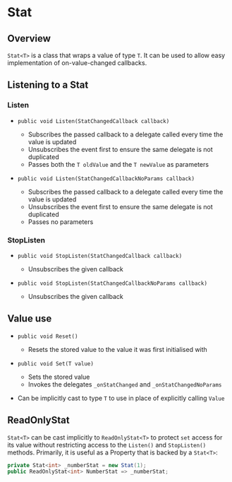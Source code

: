 # Stat

## Overview
```Stat<T>``` is a class that wraps a value of type ```T```. It can be used to allow easy implementation of on-value-changed callbacks.

## Listening to a Stat

### Listen

- ```public void Listen(StatChangedCallback callback)```
  - Subscribes the passed callback to a delegate called every time the value is updated
  - Unsubscribes the event first to ensure the same delegate is not duplicated
  - Passes both the ```T oldValue``` and the ```T newValue``` as parameters

- ```public void Listen(StatChangedCallbackNoParams callback)```
  - Subscribes the passed callback to a delegate called every time the value is updated
  - Unsubscribes the event first to ensure the same delegate is not duplicated
  - Passes no parameters

### StopListen

- ```public void StopListen(StatChangedCallback callback)```
  - Unsubscribes the given callback

- ```public void StopListen(StatChangedCallbackNoParams callback)```
  - Unsubscribes the given callback

## Value use
- ```public void Reset()```
  - Resets the stored value to the value it was first initialised with

- ```public void Set(T value)```
  - Sets the stored value
  - Invokes the delegates ```_onStatChanged``` and ```_onStatChangedNoParams```

- Can be implicitly cast to type ```T``` to use in place of explicitly calling ```Value```

## ReadOnlyStat<T>
```Stat<T>``` can be cast implicitly to ```ReadOnlyStat<T>``` to protect ```set``` access for its value without restricting access to the ```Listen()``` and ```StopListen()``` methods.
Primarily, it is useful as a Property that is backed by a ```Stat<T>```:
```cs
private Stat<int> _numberStat = new Stat(1);
public ReadOnlyStat<int> NumberStat => _numberStat;
```
